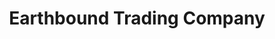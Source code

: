 ---
title: "Earthbound Trading Company"
url: /panama-city-beach/earthbound-trading-company/
shop: Kleidung
---